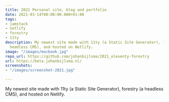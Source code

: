 ```yaml
---
title: 2021 Personal site, blog and portfolio
date: 2021-03-14T00:00:00.000+01:00
tags:
- jamstack
- netlify
- forestry
- 11ty
description: My newest site made with 11ty (a Static Site Generator), forestry (a
  headless CMS), and hosted on Netlify.
image: "/images/macbook.jpg"
repo_url: https://github.com/johanbijlsma/2021_eleventy-forestry
url: https://beta.johanbijlsma.nl/
screenshots:
- "/images/screenshot-2021.jpg"

---
```

My newest site made with 11ty (a Static Site Generator), forestry (a headless CMS), and hosted on Netlify.